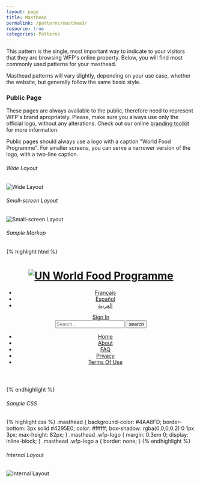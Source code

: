 ```yaml
---
layout: page
title: Masthead
permalink: /patterns/masthead/
resource: true
categories: Patterns
---
```


This pattern is the single, most important way to indicate to your visitors that they are browsing WFP's online property. Below, you will find most commonly used patterns for your masthead.

Masthead patterns will vary slightly, depending on your use case, whether the website, but generally follow the same basic style.

### Public Page
These pages are always available to the public, therefore need to represent WFP's brand apropriately. Please, make sure you always use only the official logo, without any alterations. Check out our online [branding toolkit]({{site.url}}/components/branding-toolkit/) for more information.

Public pages should always use a logo with a caption "World Food Programme". For smaller screens, you can serve a narrower version of the logo, with a two-line caption.

###### Wide Layout
![Wide Layout]({{site.url}}/img/pattern-masthead-public.png)

###### Small-screen Layout
![Small-screen Layout]({{site.url}}/img/pattern-masthead-public-small.png)

###### Sample Markup
{% highlight html %}
<!-- Masthead -->
<header class="masthead">
  <div class="pure-g wrapper">
    <div class="pure-u-2-3 pure-u-sm-1-3">
      <h1 class="wfp-logo">
        <a href="/en/my/" class="wfp-logo-img"><img src="/sites/all/themes/my_wfp_org/img/logos/logo@256w.png" class="logo-dark" alt="UN World Food Programme"></a>
      </h1>
    </div>
    <div class="pure-u-1-3 pure-u-sm-2-3">
      <div class="additional">
        <nav class="component header-lang">
          <ul>
            <li><a href="#">Français</a></li>
            <li><a href="#">Español</a></li>
            <li><a href="#">العربية</a></li>
          </ul>
        </nav>
        <div class="component header-cta">
          <a href="/en/account" class="pure-button small">Sign In</a>
        </div>
        <div class="component header-search">
          <form class="pure-form">
            <input type="search" class="input-search" name="search_theme_form" id="search-form-input" placeholder="Search...">
            <button class="pure-button search small transparent"><i class="ss-icon">search</i></button>
          </form>
        </div>
      </div>
      <nav class="main-nav">
        <ul>
          <li><a href="#">Home</a></li>
          <li><a href="#">About</a></li>
          <li><a href="#">FAQ</a></li>
          <li><a href="#">Privacy</a></li>
          <li><a href="#">Terms Of Use</a></li>
        </ul>
      </nav>
    </div>
  </div>
</header>
{% endhighlight %}

###### Sample CSS
{% highlight css %}
.masthead {
  background-color: #4AA8FD;
  border-bottom: 3px solid #4295E0;
  color: #ffffff;
  box-shadow: rgba(0,0,0,0.2) 0 1px 3px;
  max-height: 82px;
}
.masthead .wfp-logo {
  margin: 0.3em 0;
  display: inline-block;
}
.masthead .wfp-logo a {
  border: none;
}
{% endhighlight %}

###### Internal Layout
![Internal Layout]({{site.url}}/img/pattern-masthead-internal.png)